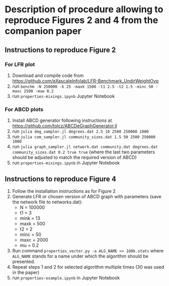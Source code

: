 # Description of procedure allowing to reproduce Figures 2 and 4 from the companion paper

## Instructions to reproduce Figure 2

### For LFR plot
1. Download and compile code from https://github.com/eXascaleInfolab/LFR-Benchmark_UndirWeightOvp
2. run `benchm -N 250000 -k 25 -maxk 1500 -t1 2.5 -t2 1.5 -minc 50 -maxc 2500 -muw 0.2`
3. run `properties-mixings.ipynb` Jupyter Notebook

### For ABCD plots
1. Install ABCD generator following instructions at https://github.com/tolcz/ABCDeGraphGenerator.jl
2. run `julia deg_sampler.jl degrees.dat 2.5 10 2500 250000 1000`
3. run `julia com_sampler.jl community_sizes.dat 1.5 50 2500 250000 1000`
4. run `julia graph_sampler.jl network.dat community.dat degrees.dat community_sizes.dat 0.2 true true`
   (where the last two parameters should be adjusted to match the required version of ABCD)
5. run `properties-mixings.ipynb` in Jupyter Notebook

## Instructions to reproduce Figure 4
1. Follow the installation instructions as for Figure 2
2. Generate LFR or chosen version of ABCD graph with parameters (save the network file to networks.dat):
    * N = 100000
    * t1 = 3
    * mink = 13
    * maxk = 500
    * t2 = 2
    * minc = 50
    * maxc = 2000
    * mu = 0.2
3. Run command `properties_vector.py -a ALG_NAME >> 100k.stats` where `ALG_NAME`
stands for a name under which the algorithm should be presented.
4. Repeat steps 1 and 2 for selected algorithm multiple times (30 was used in the paper)
5. run `properties-example.ipynb` in Jupyter Notebook
